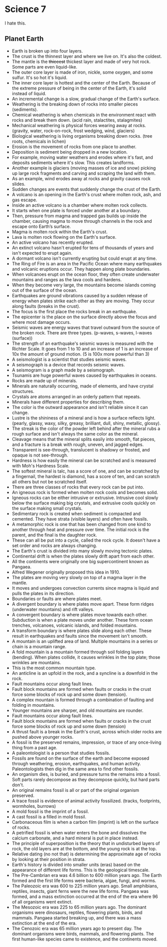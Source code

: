 # Science 7

I hate this.

## Planet Earth

* Earth is broken up into four layers.
* The crust is the thinnest layer and where we live on. It's also the coldest.
* The mantle is the ~~thiccest~~ thickest layer and made of very hot rock. Some parts are even liquid-like.
* The outer core layer is made of iron, nickle, some oxygen, and some sulfur. It's so hot it's liquid.
* The inner core layer is hottest and the center of the Earth. Because of the extreme pressure of being in the center of the Earth, it's solid instead of liquid.
* An incremental change is a slow, gradual change of the Earth's surface.
* Weathering is the breaking down of rocks into smaller pieces (sediments).
* Chemical weathering is when chemicals in the environment react with rocks and break them down. (acid rain, stalactites, stalagmites)
* Mechanical weathering is physical forces wearing away at rocks. (gravity, water, rock-on-rock, frost wedging, wind, glaciers)
* Biological weathering is living organisms breaking down rocks. (tree roots, chemicals in lichen)
* Erosion is the movement of rocks from one place to another.
* Deposition is sediment being dropped in a new location.
* For example, moving water weathers and erodes where it's fast, and deposits sediments where it's slow. This creates landforms.
* Another example is glaciers (moving masses of ice and snow) picking up large rock fragments and carving and scraping the land with them.
* As an example, wind erodes away at rocks and gravity causes rock slides.
* Sudden changes are events that suddenly change the crust of the Earth.
* A volcano is an opening in the Earth's crust where molten rock, ash, and gas escape.
* Inside an active volcano is a chamber where molten rock collects.
* It starts when one plate is forced under another at a boundary.
* Then, pressure from magma and trapped gas builds up inside the chamber, causing magma to move through channels in the rock and escape onto Earth’s surface.
* Magma is molten rock within the Earth's crust.
* Lava is molten rock flowing on the Earth's surface.
* An active volcano has recently erupted.
* An extinct volcano hasn't erupted for tens of thousands of years and isn't expected to erupt again.
* A dormant volcano isn't currently erupting but could erupt at any time.
* The Ring of Fire is an area in the Pacific Ocean where many earthquakes and volcanic eruptions occur. They happen along plate boundaries.
* When volcanoes erupt on the ocean floor, they often create underwater mountains and ranges as the lava cools and hardens.
* When they become very large, the mountains become islands coming out of the surface of the ocean.
* Earthquakes are ground vibrations caused by a sudden release of energy when plates strike each other as they are moving. They occur along faults (breaks in the crust).
* The focus is the first place the rocks break in an earthquake.
* The epicenter is the place on the surface directly above the focus and where most damage occurs.
* Seismic waves are energy waves that travel outward from the source of the broken rock. There are three types. (p-waves, s-waves, l-waves (surface))
* The strength of an earthquake's seismic waves is measured with the Richter Scale. It goes from 1 to 10 and an increase of 1 is an increase of 10x the amount of ground motion. (5 is 100x more powerful than 3)
* A seismologist is a scientist that studies seismic waves.
* A seismograph is a device that records seismic waves.
* A seismogram is a graph made by a seismograph.
* Tsunamis are huge powerful waves caused by earthquakes in oceans.
* Rocks are made up of minerals.
* Minerals are naturally occurring, made of elements, and have crystal structures.
* Crystals are atoms arranged in an orderly pattern that repeats.
* Minerals have different properties for describing them.
* The color is the outward appearance and isn't reliable since it can change.
* Lustre is the shininess of a mineral and is how a surface reflects light. (pearly, glassy, waxy, silky, greasy, brilliant, dull, shiny, metallic, glossy).
* The streak is the color of the powder left behind after the mineral rubs a rough surface and isn't always the same color as the mineral.
* Cleavage means that the mineral splits easily into smooth, flat pieces, and a fracture is a break with rough, uneven, and jagged edges.
* Transparent is see-through, translucent is shadowy or frosted, and opaque is not see-through.
* Hardness is how easily the mineral can be scratched and is measured with Moh's Hardness Scale.
* The softest mineral is talc, has a score of one, and can be scratched by a fingernail, the hardest is diamond, has a score of ten, and can scratch all others but not be scratched itself.
* There are three classes of rocks that every rock can be put into.
* An igneous rock is formed when molten rock cools and becomes solid.
* Igneous rocks can be either intrusive or extrusive. Intrusive cool slowly below the surface making big crystals, and extrusive cools quickly on the surface making small crystals.
* Sedimentary rock is created when sediment is compacted and cemented. They have strata (visible layers) and often have fossils.
* A metamorphic rock is one that has been changed from one kind to another through heat and pressure over time. The initial rock is the parent, and the final is the daughter rock.
* These can all be put into a cycle, called the rock cycle. It doesn't have a set order and rocks are always changing.
* The Earth's crust is divided into many slowly moving tectonic plates.
* Continental drift is when the plates slowly drift apart from each other.
* All the continents were originally one big supercontinent known as Pangaea.
* Alfred Wegener originally proposed this idea in 1910.
* The plates are moving very slowly on top of a magma layer in the mantle.
* It moves and undergoes convection currents since magma is liquid and pulls the plates in its direction.
* Boundaries or faults are where plates meet.
* A divergent boundary is where plates move apart. These form ridges (underwater mountains) and rift valleys.
* A convergent boundary is where plates move towards each other. Subduction is when a plate moves under another. These form ocean trenches, volcanoes, volcanic islands, and folded mountains.
* A transform boundary is where plates slide along each other. These result in earthquakes and faults since the movement isn't smooth.
* A mountain is an uplifted area of land. Multiple mountains in a series or chain is a mountain range.
* A fold mountain is a mountain formed through soil folding layers (bending). When plates collide, it causes wrinkles in the top plate; those wrinkles are mountains.
* This is the most common mountain type.
* An anticline is an upfold in the rock, and a syncline is a downfold in the rock.
* Fault mountains occur along fault lines.
* Fault block mountains are formed when faults or cracks in the crust force some blocks of rock up and some down (tension).
* A complex mountain is formed through a combination of faulting and folding in mountains.
* Younger mountains are sharper, and old mountains are rounder.
* Fault mountains occur along fault lines.
* Fault block mountains are formed when faults or cracks in the crust force some blocks of rock up and some down (tension)
* A thrust fault is a break in the Earth's crust, across which older rocks are pushed above younger rocks.
* A fossil is the preserved remains, impression, or trace of any once-living thing from a past age.
* A paleontologist is a person that studies fossils.
* Fossils are found on the surface of the earth and become exposed through weathering, erosion, earthquakes, and human activity. Paleontologists then dig in the same area to find other fossils.
* An organism dies, is buried, and pressure turns the remains into a fossil. Soft parts rarely decompose as they decompose quickly, but hard parts don't.
* An original remains fossil is all or part of the original organism preserved.
* A trace fossil is evidence of animal activity fossilized. (tracks, footprints, wormholes, burrows)
* A mold fossil is the imprint of a fossil.
* A cast fossil is a filled in mold fossil.
* Carbonaceous film is when a carbon film (imprint) is left on the surface of rocks.
* A petrified fossil is when water enters the bone and dissolves the calcium carbonate, and a hard mineral is put in place instead.
* The principle of superposition is the theory that in undisturbed layers of rock, the old layers are at the bottom, and the young rock is at the top.
* Relative dating (no not that) is determining the approximate age of rocks by looking at their position in strata.
* Earth's history is divided into smaller units (eras) based on the appearance of different life forms. This is the geological timescale.
* The Pre-Cambrian era was 4.6 billion to 600 million years ago. The Earth formed and the first life forms were bacteria, algae, fungi, and worms.
* The Paleozoic era was 600 to 225 million years ago. Small amphibians, reptiles, insects, giant ferns were the new life forms. Pangaea was formed, and a mass extinction occurred at the end of the era where 96 of all organisms went extinct.
* The Mesozoic era was 225 to 65 million years ago. The dominant organisms were dinosaurs, reptiles, flowering plants, birds, and mammals. Pangaea started breaking up, and there was a mass extinction at the end of the era.
* The Cenozoic era was 65 million years ago to present day. The dominant organisms were birds, mammals, and flowering plants. The first human-like species came to existence, and the continents moved.
